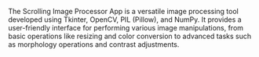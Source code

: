 The Scrolling Image Processor App is a versatile image processing tool developed using Tkinter, OpenCV, PIL (Pillow), and NumPy. It provides a user-friendly interface for performing various image manipulations, from basic operations like resizing and color conversion to advanced tasks such as morphology operations and contrast adjustments.
